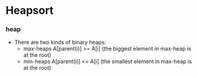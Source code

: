 # Heapsort

### heap

- There are two kinds of binary heaps:
  - max-heaps A[parent(i)] >= A[i] (the biggest element in max-heap is at the root)
  - min-heaps A[parent(i)] <= A[i] (the smallest element in max-heap is at the root)
